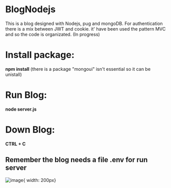 # BlogNodejs
This is a blog designed with Nodejs, pug and mongoDB.
For authentication there is a mix between JWT and cookie.
it' have been used the pattern MVC and so the code is organizated. (In progress)
# Install package:
  **npm install** 
  (there is a package "mongoui" isn't essential so it can be unistall)
# Run Blog:
  **node server.js** 
 # Down Blog:
  **CTRL + C**
 ## Remember the blog needs a file .env for run server

![image](https://upload.wikimedia.org/wikipedia/commons/thumb/d/d9/Node.js_logo.svg/1200px-Node.js_logo.svg.png){ width: 200px}

